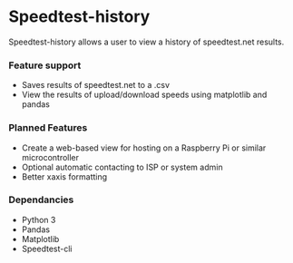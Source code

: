 # Speedtest-history
Speedtest-history allows a user to view a history of speedtest.net results.
### Feature support
- Saves results of speedtest.net to a .csv
- View the results of upload/download speeds using matplotlib and pandas
### Planned Features
- Create a web-based view for hosting on a Raspberry Pi or similar microcontroller
- Optional automatic contacting to ISP or system admin
- Better xaxis formatting
### Dependancies 
- Python 3
- Pandas
- Matplotlib
- Speedtest-cli 
